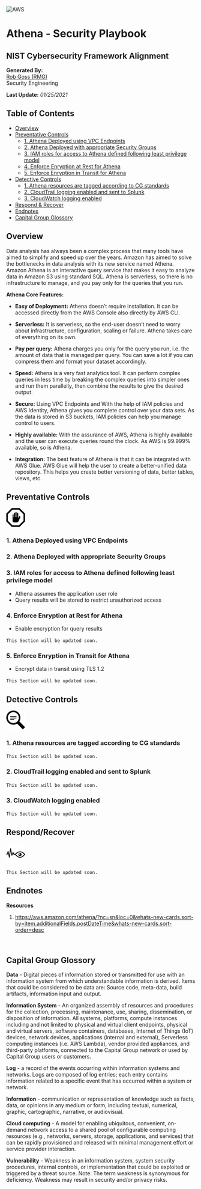 <img src="https://a0.awsstatic.com/libra-css/images/logos/aws_logo_smile_1200x630.png" alt="AWS" width="250"/>

# Athena - Security Playbook <!-- omit in toc -->
## NIST Cybersecurity Framework Alignment <!-- omit in toc -->

**Generated By:**  
[Rob Goss (RMG)](https://cgweb3/profile/RMG)
<br>
Security Engineering

**Last Update:** *01/25/2021*

## Table of Contents <!-- omit in toc -->
- [Overview](#overview)
- [Preventative Controls](#Preventative-Controls)
  - [1. Athena Deployed using VPC Endpoints](#1-Athena-Deployed-using-VPC-Endpoints)
  - [2. Athena Deployed with appropriate Security Groups](#2-Athena-Deployed-with-appropriate-Security-Groups)
  - [3. IAM roles for access to Athena defined following least privilege model](#3-IAM-roles-for-access-to-Athena-defined-following-least-privilege-model)
  - [4. Enforce Enryption at Rest for Athena](#4-Enforce-Encryption-at-Rest-for-Athena) 
  - [5. Enforce Enryption in Transit for Athena](#5-Enforce-Encryption-in-Transit-for-Athena) 
- [Detective Controls](#Detective-Controls)
  - [1. Athena resources are tagged according to CG standards](#1-Athena-resources-are-tagged-according-to-CG-standards)
  - [2. CloudTrail logging enabled and sent to Splunk](#2-CloudTrail-logging-enabled-and-sent-to-Splunk)
  - [3. CloudWatch logging enabled](#3-CloudWatch-logging-enabled)
- [Respond & Recover](#Respond/Recover)
- [Endnotes](#Endnotes)
- [Capital Group Glossory](#Capital-Group-Glossory) 

## Overview
Data analysis has always been a complex process that many tools have aimed to simplify and speed up over the years. Amazon has aimed to solve the bottlenecks in data analysis with its new service named Athena. Amazon Athena is an interactive query service that makes it easy to analyze data in Amazon S3 using standard SQL. Athena is serverless, so there is no infrastructure to manage, and you pay only for the queries that you run.  

**Athena Core Features:**<br>
- **Easy of Deployment:** Athena doesn’t require installation. It can be accessed directly from the AWS Console also directly by AWS CLI.

- **Serverless:** It is serverless, so the end-user doesn’t need to worry about infrastructure, configuration, scaling or failure. Athena takes care of everything on its own.

- **Pay per query:** Athena charges you only for the query you run, i.e. the amount of data that is managed per query. You can save a lot if you can compress them and format your dataset accordingly.

- **Speed:** Athena is a very fast analytics tool. It can perform complex queries in less time by breaking the complex queries into simpler ones and run them parallelly, then combine the results to give the desired output.

- **Secure:** Using VPC Endpoints and With the help of IAM policies and AWS Identity, Athena gives you complete control over your data sets. As the data is stored in S3 buckets, IAM policies can help you manage control to users.

- **Highly available:** With the assurance of AWS, Athena is highly available and the user can execute queries round the clock. As AWS is 99.999% available, so is Athena.

- **Integration:** The best feature of Athena is that it can be integrated with AWS Glue. AWS Glue will help the user to create a better-unified data repository. This helps you create better versioning of data, better tables, views, etc. <br>

## Preventative Controls
<img src="/docs/img/Prevent.png" width="50"><br>

### 1. Athena Deployed using VPC Endpoints

### 2. Athena Deployed with appropriate Security Groups

### 3. IAM roles for access to Athena defined following least privilege model
 - Athena assumes the application user role
 - Query results will be stored to restrict unauthorized access

### 4. Enforce Enryption at Rest for Athena
 - Enable encryption for query results

 `This Section will be updated soon.`

### 5. Enforce Enryption in Transit for Athena
 - Encrypt data in transit using TLS 1.2

 `This Section will be updated soon.`

## Detective Controls
<img src="/docs/img/Detect.png" width="50"><br>

### 1. Athena resources are tagged according to CG standards
`This Section will be updated soon.`

### 2. CloudTrail logging enabled and sent to Splunk
`This Section will be updated soon.`

### 3. CloudWatch logging enabled
`This Section will be updated soon.`


## Respond/Recover
<img src="/docs/img/Monitor.png" width="50"><br>

`This Section will be updated soon.`

## Endnotes
**Resources**<br>
1. https://aws.amazon.com/athena/?nc=sn&loc=0&whats-new-cards.sort-by=item.additionalFields.postDateTime&whats-new-cards.sort-order=desc

<br>

## Capital Group Glossory 
**Data** - Digital pieces of information stored or transmitted for use with an information system from which understandable information is derived. Items that could be considered to be data are: Source code, meta-data, build artifacts, information input and output.  
 
**Information System** - An organized assembly of resources and procedures for the collection, processing, maintenance, use, sharing, dissemination, or disposition of information. All systems, platforms, compute instances including and not limited to physical and virtual client endpoints, physical and virtual servers, software containers, databases, Internet of Things (IoT) devices, network devices, applications (internal and external), Serverless computing instances (i.e. AWS Lambda), vendor provided appliances, and third-party platforms, connected to the Capital Group network or used by Capital Group users or customers.

**Log** - a record of the events occurring within information systems and networks. Logs are composed of log entries; each entry contains information related to a specific event that has occurred within a system or network.

**Information** - communication or representation of knowledge such as facts, data, or opinions in any medium or form, including textual, numerical, graphic, cartographic, narrative, or audiovisual. 

**Cloud computing** - A model for enabling ubiquitous, convenient, on-demand network access to a shared pool of configurable computing resources (e.g., networks, servers, storage, applications, and services) that can be rapidly provisioned and released with minimal management effort or service provider interaction.

**Vulnerability**  - Weakness in an information system, system security procedures, internal controls, or implementation that could be exploited or triggered by a threat source. Note: The term weakness is synonymous for deficiency. Weakness may result in security and/or privacy risks.
